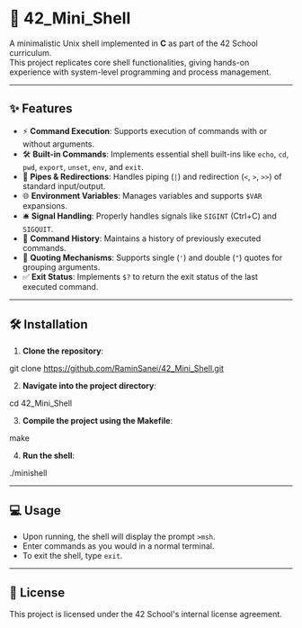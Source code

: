 # 🐚 42_Mini_Shell

A minimalistic Unix shell implemented in **C** as part of the 42 School curriculum.  
This project replicates core shell functionalities, giving hands-on experience with system-level programming and process management.

---

## ✨ Features

- ⚡ **Command Execution**: Supports execution of commands with or without arguments.  
- 🛠️ **Built-in Commands**: Implements essential shell built-ins like `echo`, `cd`, `pwd`, `export`, `unset`, `env`, and `exit`.  
- 🔄 **Pipes & Redirections**: Handles piping (`|`) and redirection (`<`, `>`, `>>`) of standard input/output.  
- 🌐 **Environment Variables**: Manages variables and supports `$VAR` expansions.  
- 🛎️ **Signal Handling**: Properly handles signals like `SIGINT` (Ctrl+C) and `SIGQUIT`.  
- 📜 **Command History**: Maintains a history of previously executed commands.  
- 📝 **Quoting Mechanisms**: Supports single (`'`) and double (`"`) quotes for grouping arguments.  
- ✅ **Exit Status**: Implements `$?` to return the exit status of the last executed command.  

---

## 🛠️ Installation

1. **Clone the repository**:

git clone https://github.com/RaminSanei/42_Mini_Shell.git

2. **Navigate into the project directory**:

cd 42_Mini_Shell

3. **Compile the project using the Makefile**:

make

4. **Run the shell**:

./minishell

---

## 💻 Usage

- Upon running, the shell will display the prompt `>msh`.  
- Enter commands as you would in a normal terminal.  
- To exit the shell, type `exit`.  

---

## 📜 License

This project is licensed under the 42 School's internal license agreement.
